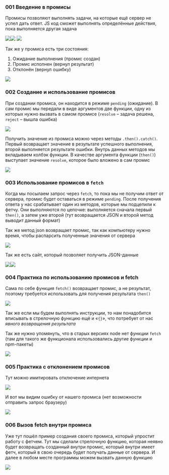 ### 001 Введение в промисы

Промисы позволяют выполнять задачи, на которые ещё сервер не успел дать ответ. JS код сможет выполнять определённые действия, пока выполняется другая задача

![](_png/aa828a6471be78c6f0415064a9770cbb.png)![](_png/04fa9005833a21bd0ecd389c1c48d443.png)
![](_png/fed3ef0fd55b7d6cdb3b0cdb260a0592.png)

Так же у промиса есть три состояния:

1. Ожидание выполнения (промис создан)
2. Промис исполнен (вернул результат)
3. Отклонён (вернул ошибку)

![](_png/055b3111abac48dfc054b3d1d9e06a1c.png)

### 002 Создание и использование промисов

При создании промиса, он находится в режиме `pending` (ожидание). В сам промис мы передали в виде аргументов две функции, одну из которых нужно вызвать в самом промисе (`resolve` – задача решена, `reject` – вышла ошибка)

![](_png/8792ba9b3272adfe2ac0a1cd12267fd7.png)

Получить значение из промиса можно через методы `.then().catch()`. Первый возвращает значение в результате успешного выполнения, второй выполняется результате ошибки. Внутрь данных методов мы вкладываем колбэк функции. В качестве аргумента функции (`then()`) выступает значение `resolve`, которое было вложено в сам промис

![](_png/af1dee5acc4aa6e14bd9b7bf750a7ec0.png)

### 003 Использование промисов в `fetch`

Когда мы посылаем запрос через `fetch`, то пока мы не получим ответ от сервера, промис будет оставаться в режиме `pending`. После получения ответа у нас срабатывает один из методов, которые мы подцепили к фетчу. Они выполняются по цепочке: выполняется сначала первый `then()`, а затем уже второй (тут возвращается JSON и второй метод выводит данный формат)

Так же метод json возвращает промис, так как компьютеру нужно время, чтобы распарсить полученные значения от сервера

![](_png/4882cf9a1a4a416775792e6ab4475803.png)

Так же есть сайт, который позволяет получить JSON-данные

![](_png/b79ec89bfb1cae328adf9973e8f94910.png)![](_png/0fc81bbc907ad5695f02d6ce041a28a9.png)

### 004 Практика по использованию промисов и fetch

Сама по себе функция `fetch()` возвращает промис, а не результат, поэтому требуется использовать для получения результата `then()`

![](_png/b0a68da4623b2ff4c1915ea69429ea7b.png)

Так же если мы будем выполнять инструкции, то нам понадобится вписывать в стрелочную функцию ещё и «`{}`», что потребует от нас _явного возвращения результата_

Так же нужно упомянуть, что в старых версиях node нет функции `fetch` (там для такого же функционала использовались другие функции и npm-пакеты)

![](_png/f853710ce3176a05f1882d225acf4f8f.png)

### 005 Практика с отклонением промисов

Тут можно имитировать отключение интернета

![](_png/9efebe8aeec55bc5301c8dc70f98a2ab.png)

И вот мы видим ошибку от нашего промиса (нет возможности отправить запрос браузеру)

![](_png/9f06c6ae9e90aafdd9cc0e33962f6e13.png)

### 006 Вызов fetch внутри промиса

Уже тут пошёл пример создания своего промиса, который упростит работу с фетчем. Тут мы сделали стрелочную функцию, которая неявно будет возвращать созданный внутри промис, который внутри имеет фетч, который в свою очередь будет получать данные от сервера. И далее в любом месте программы можем вызвать данную функцию

![](_png/e32c8649b890a54406bb9b1571ebd858.png)

